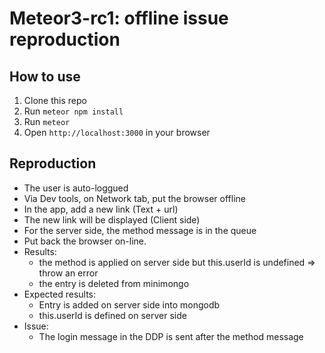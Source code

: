 # Meteor3-rc1: offline issue reproduction

## How to use

1. Clone this repo
2. Run `meteor npm install`
3. Run `meteor`
4. Open `http://localhost:3000` in your browser

## Reproduction

- The user is auto-loggued
- Via Dev tools, on Network tab, put the browser offline
- In the app, add a new link (Text + url)
- The new link will be displayed (Client side)
- For the server side, the method message is in the queue
- Put back the browser on-line.
- Results:
    - the method is applied on server side but this.userId is undefined => throw an error
    - the entry is deleted from minimongo 
- Expected results: 
    -  Entry is added on server side into mongodb
    -  this.userId is defined on server side
- Issue:
    - The login message in the DDP is sent after the method message
